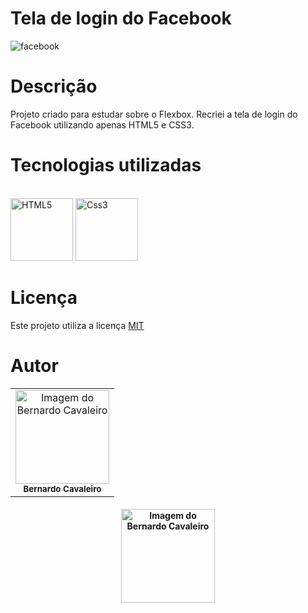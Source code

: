 # Tela de login do Facebook

![facebook](https://user-images.githubusercontent.com/93807791/144854110-c3dc8eda-3362-4655-8ade-fe58af73ea1c.png)

# Descrição 

Projeto criado para estudar sobre o Flexbox.
Recriei a tela de login do Facebook utilizando apenas HTML5 e CSS3.

# Tecnologias utilizadas

<p align="left">
 <br/>
    <img
      src="https://cdn.jsdelivr.net/gh/devicons/devicon/icons/html5/html5-original.svg"
      alt="HTML5"
      width="100"
      height="100"
    />
    <img
      src="https://cdn.jsdelivr.net/gh/devicons/devicon/icons/css3/css3-original.svg"
      alt="Css3"
      width="100"
      height="100"
    />
 </p>
 
# Licença

Este projeto utiliza a licença [MIT](https://choosealicense.com/licenses/mit/)

# Autor

<table align="center">
    <tr>
        <td align="center">
            <a href="https://github.com/bernardcavaleiro">
                <img src="https://user-images.githubusercontent.com/93807791/144758419-035c864b-59fb-4efe-bb86-22b2bd0e41cc.jpeg" width="150px;" alt="Imagem do Bernardo Cavaleiro" />
                <br />
                <sub><b>Bernardo Cavaleiro</b></sub>
            </a>
        </td>    
    </tr>
</table>
<h4 align="center">

  <a href="https://www.linkedin.com/in/bernardo-cavaleiro-b9298b203/">
     <img src="https://img.shields.io/badge/LinkedIn-0077B5?style=for-the-badge&logo=linkedin&logoColor=white" width="150px;" alt="Imagem do Bernardo Cavaleiro" />
  </a>
